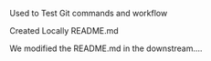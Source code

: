 
Used to Test Git commands and workflow

Created Locally README.md

We modified the README.md in the downstream....
